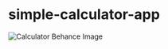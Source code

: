 # simple-calculator-app

![Calculator Behance Image](https://github.com/webstackedcoderOwO/simple-calculator-app/assets/109142993/2f680ffe-0cb0-4ce8-bc39-4be705ee9356)

